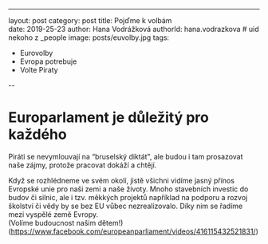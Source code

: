 ---
layout: post
category: post
title: Pojďme k volbám   
date: 2019-25-23
author: Hana Vodrážková
authorId: hana.vodrazkova    # uid nekoho z _people
image: posts/euvolby.jpg
tags:
  - Eurovolby
  - Evropa potrebuje
  - Volte Piraty
   
  --

# Europarlament je důležitý pro každého  


Piráti se nevymlouvají na “bruselský diktát", ale budou i tam prosazovat naše zájmy, protože pracovat dokáží a chtějí.

Když se rozhlédneme ve svém okolí, jistě všichni vidíme jasný přínos Evropské unie pro naši zemi a naše životy. Mnoho stavebních investic do budov či silnic, ale i tzv. měkkých projektů například na podporu a rozvoj školství či vědy by se bez EU vůbec nezrealizovalo. Díky nim se řadíme mezi vyspělé země Evropy.  
(Volíme budoucnost našim dětem!)(https://www.facebook.com/europeanparliament/videos/416115432521831/)
